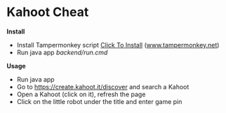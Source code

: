 # Kahoot Cheat

**Install**

- Install Tampermonkey script [Click To Install](https://github.com/bitfexl/kahoot-cheat/raw/master/frontend/kahootcheat.user.js) (www.tampermonkey.net)
- Run java app *backend/run.cmd*

**Usage**

- Run java app
- Go to https://create.kahoot.it/discover and search a Kahoot
- Open a Kahoot (click on it), refresh the page
- Click on the little robot under the title and enter game pin
